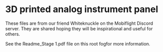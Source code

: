# 3D printed analog instrument panel

These files are from our friend Whiteknuckle on the Mobiflight Discord server. They are
shared hoping they will be inspirational and useful for others.

See the Readme_Stage 1.pdf file on this root fogfor more information.
